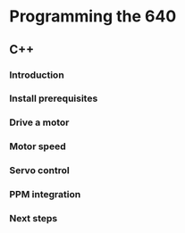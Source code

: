 
# Programming the 640

## C++

### Introduction
### Install prerequisites
### Drive a motor
### Motor speed
### Servo control
### PPM integration

### Next steps